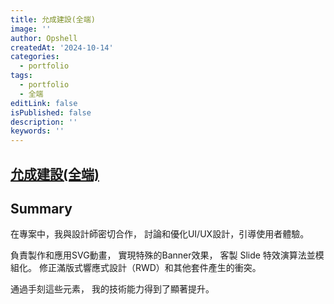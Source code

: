 ```yaml
---
title: 允成建設(全端)
image: ''
author: Opshell
createdAt: '2024-10-14'
categories:
  - portfolio
tags:
  - portfolio
  - 全端
editLink: false
isPublished: false
description: ''
keywords: ''
---
```

## [允成建設(全端)](http://www.yun-cheng.com.tw/)

## Summary
在專案中，我與設計師密切合作，
討論和優化UI/UX設計，引導使用者體驗。

負責製作和應用SVG動畫，
實現特殊的Banner效果，
客製 Slide 特效演算法並模組化。
修正滿版式響應式設計（RWD）和其他套件產生的衝突。

通過手刻這些元素，
我的技術能力得到了顯著提升。
